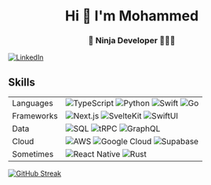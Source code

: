 <h1 align="center">Hi 👋 I'm Mohammed</h1>
<h3 align="center">🥷 Ninja Developer 👨🏻‍💻</h3>

<p> <img style="display:none;" src="https://komarev.com/ghpvc/?username=aljaroudi&label=Profile%20views&color=0e75b6&style=flat" alt="aljaroudi" /> </p>

[<img alt="LinkedIn" src="https://img.shields.io/badge/LinkedIn-%230077B5.svg?&logo=linkedin&logoColor=white">](https://www.linkedin.com/in/aljaroudi/)


## Skills
|            |                                                                                                                                                                                                                                                                                                                                                          |
| ---------- | -------------------------------------------------------------------------------------------------------------------------------------------------------------------------------------------------------------------------------------------------------------------------------------------------------------------------------------------------------- |
| Languages  | ![TypeScript](https://img.shields.io/badge/-TypeScript-white?logo=typescript&style=for-the-badge) ![Python](https://img.shields.io/badge/-Python-white?logo=Python&style=for-the-badge) ![Swift](https://img.shields.io/badge/Swift-white.svg?&logo=swift&style=for-the-badge) ![Go](https://img.shields.io/badge/-Go-white?logo=go&style=for-the-badge) |
| Frameworks | ![Next.js](https://img.shields.io/badge/-Next.js-F6F8FA?logo=next.js&style=for-the-badge&logoColor=black) ![SvelteKit](https://img.shields.io/badge/-SvelteKit-F6F8FA?logo=svelte&style=for-the-badge) ![SwiftUI](https://img.shields.io/badge/SwiftUI-F6F8FA.svg?&logo=swift&style=for-the-badge)                                                       |
| Data       | ![SQL](https://img.shields.io/badge/-Postgres-white?logo=postgresql&style=for-the-badge) ![tRPC](https://img.shields.io/badge/tRPC-white.svg?logo=tRPC&style=for-the-badge) ![GraphQL](https://img.shields.io/badge/-GraphQL-white?logo=graphql&logoColor=E10098&style=for-the-badge)                                                                    |
| Cloud      | ![AWS](https://img.shields.io/badge/AWS-F6F8FA?logo=Amazon-AWS&style=for-the-badge&logoColor=FF9900) ![Google Cloud](https://img.shields.io/badge/GCP-F6F8FA?logo=google-cloud&style=for-the-badge) ![Supabase](https://img.shields.io/badge/Supabase-F6F8FA?logo=supabase&style=for-the-badge)                                                          |
| Sometimes  | ![React Native](https://img.shields.io/badge/React%20Native-white.svg?&logo=expo&logoColor=000020&style=for-the-badge) ![Rust](https://img.shields.io/badge/TensorFlow-white.svg?&logo=tensorflow&style=for-the-badge)                                                                                                                                   |

[![GitHub Streak](http://github-readme-streak-stats.herokuapp.com?user=aljaroudi)](#)
